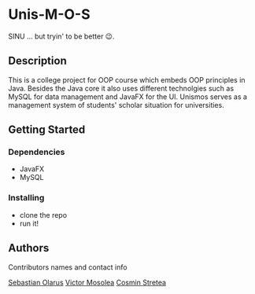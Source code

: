 # Unis-M-O-S
SINU ... but tryin' to be better 😉.

## Description
This is a college project for OOP course which embeds OOP principles in Java. Besides the Java core it also uses different technolgies such as MySQL for data management and JavaFX for the UI. Unismos serves as a management system of students' scholar situation for universities.

## Getting Started

### Dependencies

* JavaFX
* MySQL

### Installing

* clone the repo
* run it!

## Authors

Contributors names and contact info
 
[Sebastian Olarus](https://twitter.com/dompizzie)
[Victor Mosolea](https://www.linkedin.com/in/victor-andrei-mo%C8%99olea-a68a17179/)
[Cosmin Stretea](https://www.linkedin.com/in/cosmin-stretea/)
